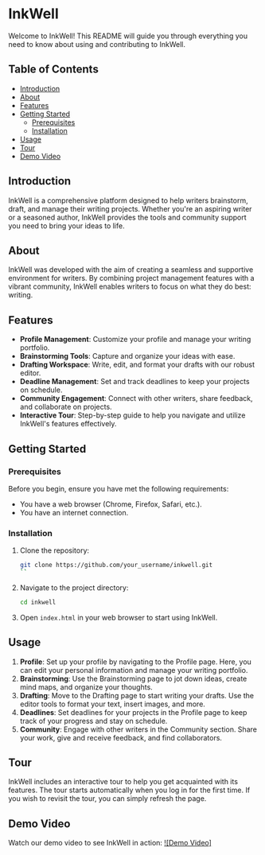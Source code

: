 # InkWell

Welcome to InkWell! This README will guide you through everything you need to know about using and contributing to InkWell.

## Table of Contents
- [Introduction](#introduction)
- [About](#about)
- [Features](#features)
- [Getting Started](#getting-started)
  - [Prerequisites](#prerequisites)
  - [Installation](#installation)
- [Usage](#usage)
- [Tour](#tour)
- [Demo Video](#demo-video)


## Introduction
InkWell is a comprehensive platform designed to help writers brainstorm, draft, and manage their writing projects. Whether you're an aspiring writer or a seasoned author, InkWell provides the tools and community support you need to bring your ideas to life.

## About
InkWell was developed with the aim of creating a seamless and supportive environment for writers. By combining project management features with a vibrant community, InkWell enables writers to focus on what they do best: writing.

## Features
- **Profile Management**: Customize your profile and manage your writing portfolio.
- **Brainstorming Tools**: Capture and organize your ideas with ease.
- **Drafting Workspace**: Write, edit, and format your drafts with our robust editor.
- **Deadline Management**: Set and track deadlines to keep your projects on schedule.
- **Community Engagement**: Connect with other writers, share feedback, and collaborate on projects.
- **Interactive Tour**: Step-by-step guide to help you navigate and utilize InkWell's features effectively.

## Getting Started

### Prerequisites
Before you begin, ensure you have met the following requirements:
- You have a web browser (Chrome, Firefox, Safari, etc.).
- You have an internet connection.

### Installation
1. Clone the repository:
    ```sh
    git clone https://github.com/your_username/inkwell.git
    ``
    
2. Navigate to the project directory:
    ```sh
    cd inkwell
    ```
3. Open `index.html` in your web browser to start using InkWell.

## Usage
1. **Profile**: Set up your profile by navigating to the Profile page. Here, you can edit your personal information and manage your writing portfolio.
2. **Brainstorming**: Use the Brainstorming page to jot down ideas, create mind maps, and organize your thoughts.
3. **Drafting**: Move to the Drafting page to start writing your drafts. Use the editor tools to format your text, insert images, and more.
4. **Deadlines**: Set deadlines for your projects in the Profile page to keep track of your progress and stay on schedule.
5. **Community**: Engage with other writers in the Community section. Share your work, give and receive feedback, and find collaborators.

## Tour
InkWell includes an interactive tour to help you get acquainted with its features. The tour starts automatically when you log in for the first time. If you wish to revisit the tour, you can simply refresh the page.

## Demo Video
Watch our demo video to see InkWell in action:
[![Demo Video]](https://www.youtube.com/watch?v=jCjKOSWJ2vI)



